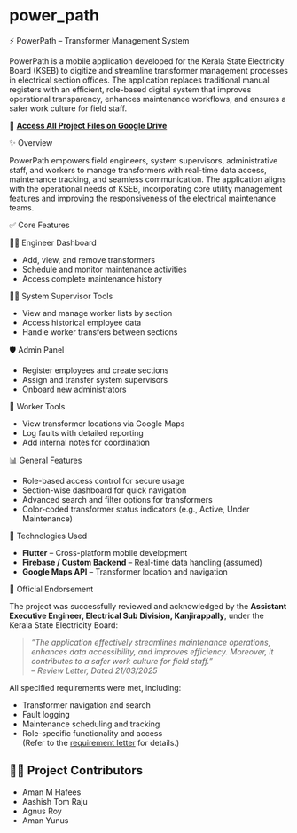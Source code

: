 # power_path

⚡ PowerPath – Transformer Management System

PowerPath is a mobile application developed for the Kerala State Electricity Board (KSEB) to digitize and streamline transformer management processes in electrical section offices. 
The application replaces traditional manual registers with an efficient, role-based digital system that improves operational transparency, enhances maintenance workflows, and ensures a safer work culture for field staff.

📁 **[Access All Project Files on Google Drive](https://drive.google.com/drive/folders/1Ijf_Bhv055hiwuOxtSTgyohD7lxgA_Sv?usp=drive_link)**



✨ Overview

PowerPath empowers field engineers, system supervisors, administrative staff, and workers to manage transformers with real-time data access, maintenance tracking, and seamless communication. 
The application aligns with the operational needs of KSEB, incorporating core utility management features and improving the responsiveness of the electrical maintenance teams.



✅ Core Features

 👨‍🔧 Engineer Dashboard
- Add, view, and remove transformers
- Schedule and monitor maintenance activities
- Access complete maintenance history

 👨‍💼 System Supervisor Tools
- View and manage worker lists by section
- Access historical employee data
- Handle worker transfers between sections

 🛡️ Admin Panel
- Register employees and create sections
- Assign and transfer system supervisors
- Onboard new administrators

 🔧 Worker Tools
- View transformer locations via Google Maps
- Log faults with detailed reporting
- Add internal notes for coordination

 📊 General Features
- Role-based access control for secure usage
- Section-wise dashboard for quick navigation
- Advanced search and filter options for transformers
- Color-coded transformer status indicators (e.g., Active, Under Maintenance)


 🧪 Technologies Used

- **Flutter** – Cross-platform mobile development  
- **Firebase / Custom Backend** – Real-time data handling (assumed)  
- **Google Maps API** – Transformer location and navigation  



 📜 Official Endorsement

The project was successfully reviewed and acknowledged by the **Assistant Executive Engineer, Electrical Sub Division, Kanjirappally**, under the Kerala State Electricity Board:

> *“The application effectively streamlines maintenance operations, enhances data accessibility, and improves efficiency. Moreover, it contributes to a safer work culture for field staff.”*  
> – *Review Letter, Dated 21/03/2025*

All specified requirements were met, including:
- Transformer navigation and search
- Fault logging
- Maintenance scheduling and tracking
- Role-specific functionality and access  
(Refer to the [requirement letter](https://drive.google.com/drive/folders/1Ijf_Bhv055hiwuOxtSTgyohD7lxgA_Sv?usp=drive_link) for details.)



## 👨‍💻 Project Contributors

- Aman M Hafees 
- Aashish Tom Raju
- Agnus Roy
- Aman Yunus
